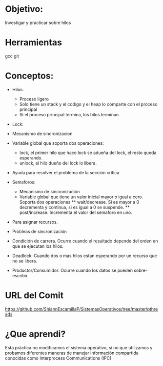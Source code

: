 # Objetivo:
Investigar y practicar sobre hilos 

# Herramientas
gcc
git

# Conceptos:
+ Hilos: 
  + Proceso ligero  
  + Solo tiene un stack y el codigo y el heap lo comparte con el proceso principal 
  + Si el proceso principal termina, los hilos terminan 
  
 + Lock: 
 + Mecanismo de sincronizacion 
 + Variable global que soporta dos operaciones: 
    +  lock, el primer hilo que hace lock se adueña del lock, el resto queda esperando. 
    +  unlock, el hilo dueño del lock lo libera. 
 + Ayuda para resolver el problema de la sección crítica 
+ Semaforos: 
  + Mecanismo de sincronización 
  + Variable global que tiene un valor inicial mayor o igual a cero. Soporta dos operaciones 
    ** wait/decrease. Si es mayor a 0 decrementa y continua, si es igual a 0 se suspende. 
    ** post/increase. Incrementa el valor del semaforo en uno.
+ Para asignar recursos. 
+ Probleas de sincronización 
 +  Condición de carrera. Ocurre cuando el resultado depende del orden en que se ejecutan los hilos. 
 +  Deadlock: Cuando dos o mas hilos estan esperando por un recurso que no se libera. 
 +  Productor/Consumidor: Ocurre cuando los datos se pueden sobre-escribir. 
 
 
# URL del Comit 
https://github.com/ShiannEscamillaP/SistemasOperativos/tree/master/pthreads

# ¿Que aprendi? 
Esta práctica no modificamos el sistema operativo, si no que utilizamos y probamos diferentes maneras de manejar información compartida conocidas como Interprocess Communications (IPC)   
